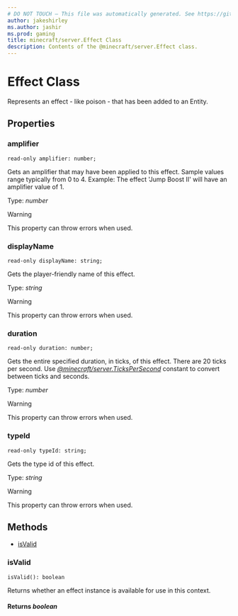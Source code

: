 ```yaml
---
# DO NOT TOUCH — This file was automatically generated. See https://github.com/mojang/minecraftapidocsgenerator to modify descriptions, examples, etc.
author: jakeshirley
ms.author: jashir
ms.prod: gaming
title: minecraft/server.Effect Class
description: Contents of the @minecraft/server.Effect class.
---
```

# Effect Class

Represents an effect - like poison - that has been added to an Entity.

## Properties

### **amplifier**
`read-only amplifier: number;`

Gets an amplifier that may have been applied to this effect. Sample values range typically from 0 to 4. Example: The effect 'Jump Boost II' will have an amplifier value of 1.

Type: *number*
    
> [!WARNING]
> This property can throw errors when used.

### **displayName**
`read-only displayName: string;`

Gets the player-friendly name of this effect.

Type: *string*
    
> [!WARNING]
> This property can throw errors when used.

### **duration**
`read-only duration: number;`

Gets the entire specified duration, in ticks, of this effect. There are 20 ticks per second. Use [*@minecraft/server.TicksPerSecond*](../../minecraft/server/minecraft-server.md#tickspersecond) constant to convert between ticks and seconds.

Type: *number*
    
> [!WARNING]
> This property can throw errors when used.

### **typeId**
`read-only typeId: string;`

Gets the type id of this effect.

Type: *string*
    
> [!WARNING]
> This property can throw errors when used.

## Methods
- [isValid](#isvalid)

### **isValid**
`
isValid(): boolean
`

Returns whether an effect instance is available for use in this context.

#### **Returns** *boolean*
